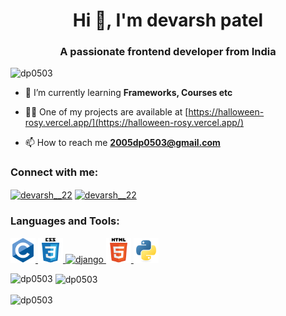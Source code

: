 <h1 align="center">Hi 👋, I'm devarsh patel</h1>
<h3 align="center">A passionate frontend developer from India</h3>

<p align="left"> <img src="https://komarev.com/ghpvc/?username=dp0503&label=Profile%20views&color=0e75b6&style=flat" alt="dp0503" /> </p>

- 🌱 I’m currently learning **Frameworks, Courses etc**

- 👨‍💻 One of my projects are available at [https://halloween-rosy.vercel.app/](https://halloween-rosy.vercel.app/)

- 📫 How to reach me **2005dp0503@gmail.com**

<h3 align="left">Connect with me:</h3>
<p align="left">
<a href="https://instagram.com/devarsh__22" target="blank"><img align="center" src="https://raw.githubusercontent.com/rahuldkjain/github-profile-readme-generator/master/src/images/icons/Social/instagram.svg" alt="devarsh__22" height="30" width="40" /></a>
<a href="https://discord.gg/devarsh__22" target="blank"><img align="center" src="https://raw.githubusercontent.com/rahuldkjain/github-profile-readme-generator/master/src/images/icons/Social/discord.svg" alt="devarsh__22" height="30" width="40" /></a>
</p>

<h3 align="left">Languages and Tools:</h3>
<p align="left"> <a href="https://www.cprogramming.com/" target="_blank" rel="noreferrer"> <img src="https://raw.githubusercontent.com/devicons/devicon/master/icons/c/c-original.svg" alt="c" width="40" height="40"/> </a> <a href="https://www.w3schools.com/css/" target="_blank" rel="noreferrer"> <img src="https://raw.githubusercontent.com/devicons/devicon/master/icons/css3/css3-original-wordmark.svg" alt="css3" width="40" height="40"/> </a> <a href="https://www.djangoproject.com/" target="_blank" rel="noreferrer"> <img src="https://cdn.worldvectorlogo.com/logos/django.svg" alt="django" width="40" height="40"/> </a> <a href="https://www.w3.org/html/" target="_blank" rel="noreferrer"> <img src="https://raw.githubusercontent.com/devicons/devicon/master/icons/html5/html5-original-wordmark.svg" alt="html5" width="40" height="40"/> </a> <a href="https://www.python.org" target="_blank" rel="noreferrer"> <img src="https://raw.githubusercontent.com/devicons/devicon/master/icons/python/python-original.svg" alt="python" width="40" height="40"/> </a> </p>

<p><img align="left" src="https://github-readme-stats.vercel.app/api/top-langs?username=dp0503&show_icons=true&locale=en&layout=compact" alt="dp0503" /></p>

<p>&nbsp;<img align="center" src="https://github-readme-stats.vercel.app/api?username=dp0503&show_icons=true&locale=en" alt="dp0503" /></p>

<p><img align="center" src="https://github-readme-streak-stats.herokuapp.com/?user=dp0503&" alt="dp0503" /></p>

